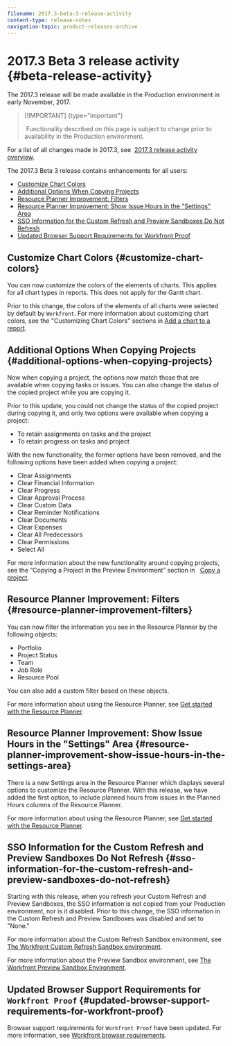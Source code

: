 ```yaml
---
filename: 2017.3-beta-3-release-activity
content-type: release-notes
navigation-topic: product-releases-archive
---
```





# 2017.3 Beta 3 release activity {#beta-release-activity}

The 2017.3 release&nbsp;will be made available in&nbsp;the Production environment in early November, 2017.


>[!IMPORTANT] {type="important"}
>
>&nbsp;Functionality described on this page is subject to change prior to availability in the Production environment.


For a list of all changes made in 2017.3, see&nbsp; [2017.3 release activity overview](2017.3-release-activity-overview.md).


The 2017.3 Beta 3 release contains enhancements for all&nbsp;users:



* [Customize Chart Colors](#customize-chart-colors) 
* [Additional Options When Copying Projects](#additional-options-when-copying-projects) 
* [Resource Planner Improvement: Filters](#resource-planner-improvement-filters) 
* [Resource Planner Improvement: Show Issue Hours in the "Settings" Area](#resource-planner-improvement-show-issue-hours-in-settings) 
* [SSO Information for the Custom Refresh and Preview Sandboxes Do Not Refresh](#sso-information-for-custom-refresh-sandboxes-does-not-refresh) 
* [Updated Browser Support Requirements for Workfront Proof](#updated-browser-support-requirements-for-workfront-proof) 




## Customize Chart Colors {#customize-chart-colors}

You can now&nbsp;customize the colors of the elements of charts. This applies for all chart types in reports. This does not apply for the Gantt chart.


Prior to this change, the colors of the elements of all charts were selected by default by `Workfront`. For more information about customizing chart colors, see the "Customizing Chart Colors" sections in [Add a chart to a report](add-chart-report.md).


## Additional Options When&nbsp;Copying Projects {#additional-options-when-copying-projects}

Now when copying a project, the options now match those that are available when copying tasks or issues. You can also change the status of the copied project while you are copying it.


Prior to this update, you could not change the status of the copied project during copying it, and only two options were available when copying a project:



*  To retain assignments on tasks and the project
*  To retain progress on tasks and project


With the new functionality, the former options have been removed, and the following options have been added when copying a project:



*  Clear Assignments
*  Clear Financial Information
*  Clear Progress
*  Clear Approval Process
*  Clear Custom Data
*  Clear Reminder Notifications
*  Clear Documents
*  Clear Expenses
*  Clear All Predecessors
*  Clear Permissions
*  Select All


For more information about the new functionality around copying projects, see the “Copying a Project in the Preview Environment” section in &nbsp; [Copy a project](copy-project.md).


## Resource Planner Improvement: Filters {#resource-planner-improvement-filters}

You can now&nbsp;filter the information you see in the Resource Planner by the following objects:



*  Portfolio
*  Project Status
*  Team
*  Job Role
*  Resource Pool


You can also add a custom filter based on these objects.


For more information about using the Resource Planner, see [Get started with the Resource Planner](get-started-resource-planner.md).&nbsp;


## Resource Planner Improvement: Show Issue Hours in the "Settings" Area {#resource-planner-improvement-show-issue-hours-in-the-settings-area}

There is&nbsp;a new Settings area in the Resource Planner which displays several options to customize the Resource Planner. With this release, we have added the first option, to include planned hours from issues in the Planned Hours columns of the Resource Planner.


For more information about using the Resource Planner, see [Get started with the Resource Planner](get-started-resource-planner.md).


## SSO Information for the Custom Refresh and Preview Sandboxes Do Not Refresh {#sso-information-for-the-custom-refresh-and-preview-sandboxes-do-not-refresh}

Starting with this release, when you refresh your Custom Refresh and Preview Sandboxes, the SSO information is not copied from your Production environment, nor is it disabled. Prior to this change, the SSO information in the Custom Refresh and Preview Sandboxes was disabled and set to "None."


For more information about the Custom Refresh Sandbox environment, see [The Workfront Custom Refresh Sandbox environment](wf-custom-refresh-sandbox-environment.md).


For more information about the Preview Sandbox environment, see [The Workfront Preview Sandbox Environment](wf-preview-sandbox-environment.md).


## Updated Browser Support Requirements for `Workfront Proof` {#updated-browser-support-requirements-for-workfront-proof}

Browser support requirements for `Workfront Proof` have&nbsp;been updated. For more information, see [Workfront browser requirements](workfront-browser-requirements.md).
